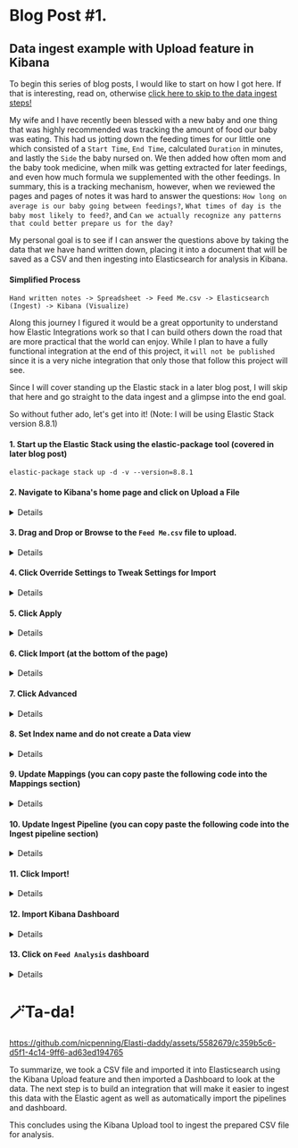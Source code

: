 # Blog Post #1. 
## Data ingest example with Upload feature in Kibana 
To begin this series of blog posts, I would like to start on how I got here. If that is interesting, read on, otherwise [click here to skip to the data ingest steps!](https://github.com/nicpenning/Elasti-daddy/blob/main/Blog%20Posts/Blog%20Post%20%231.%20Data%20Ingest.md#data-ingest-via-kibana-upload)

My wife and I have recently been blessed with a new baby and one thing that was highly recommended was tracking the amount of food our baby was eating.
This had us jotting down the feeding times for our little one which consisted of a `Start Time`, `End Time`, calculated `Duration` in minutes, and lastly the 
`Side` the baby nursed on. We then added how often mom and the baby took medicine, when milk was getting extracted for later feedings, and even how
much formula we supplemented with the other feedings. In summary, this is a tracking mechanism, however, when we reviewed the pages and pages of notes
it was hard to answer the questions: `How long on average is our baby going between feedings?`, `What times of day is the baby most likely to feed?`,
and `Can we actually recognize any patterns that could better prepare us for the day?` 

My personal goal is to see if I can answer the questions above by taking the data that we have hand written down, placing it into a document that will 
be saved as a CSV and then ingesting into Elasticsearch for analysis in Kibana. 

#### Simplified Process
`Hand written notes -> Spreadsheet -> Feed Me.csv -> Elasticsearch (Ingest) -> Kibana (Visualize)`

Along this journey I figured it would be a great opportunity to understand
how Elastic Integrations work so that I can build others down the road that are more practical that the world can enjoy. While I plan to have a fully
functional integration at the end of this project, it `will not be published` since it is a very niche integration that only those that follow this project will see.

Since I will cover standing up the Elastic stack in a later blog post, I will skip that here and go straight to the data ingest and a glimpse into the end goal.

So without futher ado, let's get into it! (Note: I will be using Elastic Stack version 8.8.1)

#### 1. Start up the Elastic Stack using the elastic-package tool (covered in later blog post)

`elastic-package stack up -d -v --version=8.8.1`

#### 2. Navigate to Kibana's home page and click on Upload a File
<details>
 
1. Click on Elastic at the top of Kibana to get to the Welcome Page
	 
2. Click on Upload File
	 
3. This is a note that the URL you could navigate to is: `https://127.0.0.1:5601/app/home#/tutorial_directory/fileDataViz`
 
![Screenshot 2023-06-18 134546](https://github.com/nicpenning/Elasti-daddy/assets/5582679/6de30cfc-47a5-4a1c-9c7e-83c18dbfb9dd)
</details>

#### 3. Drag and Drop or Browse to the `Feed Me.csv` file to upload.
<details>

[Feed Me.csv found here](https://github.com/nicpenning/Elasti-daddy/blob/main/Data/Feed%20Me.csv)

![image](https://github.com/nicpenning/Elasti-daddy/assets/5582679/4160bfd3-24c1-4f50-a98e-c2abec534887)
	
![image](https://github.com/nicpenning/Elasti-daddy/assets/5582679/8aa7bcbe-786b-4282-8557-54a71825e5e7)
	
</details>

#### 4. Click Override Settings to Tweak Settings for Import
<details>
	
![image](https://github.com/nicpenning/Elasti-daddy/assets/5582679/11b79ea8-5e30-47d4-8983-27d0642749fc)
	
Now that we are at he point we can tweak our ingest of the file I want to point out a few settings that we will need to set to make sure we get the data into Elasticsearch that will be usable for our visualations and search. [Documentation on Upload feature in Kibana](https://www.elastic.co/guide/en/kibana/current/connect-to-elasticsearch.html#upload-data-kibana)
	
⚠️ Note: The upload tool is great for a quick analysis of small files. This is not useful for any type of repeatable process which is why I wanted to demonstrate what we can do with a Proof of Concept before we dive into creating the integation. I believe this Upload tool is the fastest way to get this type of data intoElasticsearch with as little tooling possible.
	
*Settings*
You should be able to see a flyout window that has the following as the default settings we will soon change:
	
![image](https://github.com/nicpenning/Elasti-daddy/assets/5582679/c6058ddb-87e4-4dad-a74c-2122b3ad2b72)
	
We will select the following settings:
- Should Trim Fields (This is selected because in my dataset I may have some spaces after the text. This will clean up the data for us quite nicely.)
- Contains Time Field. (This will allow us to visualize our data over time since we need to have a Date data type.)
	
When we select Contains Time Field, two new fields appear that we will set to the following settings:
`Timestamp format` : `custom` (which will make the `Custom timestamp format` field appear.
We will set the format to `M/d/yyyy H:mm` since this will match our date format of `5/24/2023 17:46`
Lastly, we we make the `Start Time` our Timestamp field so we can see when each event started.
	
![image](https://github.com/nicpenning/Elasti-daddy/assets/5582679/e2c7e6a0-2573-43fd-bd36-36f78b21516d)
</details>

#### 5. Click Apply
<details>

![image](https://github.com/nicpenning/Elasti-daddy/assets/5582679/d5a6a643-0f42-4728-bd0a-fc692c390fc4)
</details>

#### 6. Click Import (at the bottom of the page)
<details>
	
![image](https://github.com/nicpenning/Elasti-daddy/assets/5582679/58cb4560-17f1-4e2e-b28a-1131dcea28a4)
	
- ⚠️ Note: The data will not be imported yet but rather you will be taking to the next step of the import process. This is a little confusing so I put in an [issue](https://github.com/elastic/kibana/issues/159826) for Kibana here to see if Elastic will make that button say *Next* instead.
</details>

#### 7. Click Advanced
<details>

![image](https://github.com/nicpenning/Elasti-daddy/assets/5582679/3dcc9817-57f2-45ef-993f-3cd72b09a980)
	
We are using the Advanced option for a couple of reasons:
- Ensure we get Date mappings for `Start Time` and `End Time`
- Ensure we apply the correct time zone for the data, tweak the `Medicine 💊` field to be an array, and make sure that the `Amount (ml/cc)` and `Duration` fields are a long.
</details>

#### 8. Set Index name and do not create a Data view
<details>
Set the Index name to `feed_me`. This will be the name of our log source we will use later. Also, the data-view will be imported along with the dashboard saved object later.
	
![image](https://github.com/nicpenning/Elasti-daddy/assets/5582679/9925b186-cb5d-4feb-9350-0b4991e284b1)
	
</details>

#### 9. Update Mappings (you can copy paste the following code into the Mappings section)
<details>
Now we must update the `Start Time` and `End Time` from type `keyword` to type `date`, so the Mappings JSON looks like this:

https://github.com/nicpenning/Elasti-daddy/blob/02e51b7a194cc933c5e6cd4044ac7c6f270d67e8/Mapping/feed_me_mapping.json#L1-L31
</details>

#### 10. Update Ingest Pipeline (you can copy paste the following code into the Ingest pipeline section)
<details>
Now we will correct the formatting of the Timestamp of the date/time fields, split the `Medicine 💊` values into an array, and make the `Amount (ml/cc)` and `Duration` fields a type of long.

https://github.com/nicpenning/Elasti-daddy/blob/02e51b7a194cc933c5e6cd4044ac7c6f270d67e8/Ingest%20Pipeline/feed_me_ingest.json#L1-L72
</details>

#### 11. Click Import!
<details>

https://github.com/nicpenning/Elasti-daddy/assets/5582679/b56ab7a4-8d7a-4d23-8562-914cb7b1d81f
	
Now the data is in Elasticsearch and ready to be visualized. If the data was successfully imported, now is the time to import a dashboard that I put together to finalize this initial blog post!
</details>

#### 12. Import Kibana Dashboard
<details>
Navigate to the `Stack Management` section of Kibana:
	
![image](https://github.com/nicpenning/Elasti-daddy/assets/5582679/e287adff-a8bb-4640-beca-0c67a0262ce0)
	
Then go to `Saved Objects`:
	
![image](https://github.com/nicpenning/Elasti-daddy/assets/5582679/d8e2d788-af45-4556-a595-67001b6b60bf)
	
Then click `Import`.
	
![image](https://github.com/nicpenning/Elasti-daddy/assets/5582679/f67c66b8-e16c-4025-8587-fe5c7a0c7c50)
	
Then upload the `Feed Analysis.ndjson` dashboard that has been provided [here](https://github.com/nicpenning/Elasti-daddy/blob/main/Kibana/Feed%20Analysis.ndjson).
	
Lastly, click Import.
	
![image](https://github.com/nicpenning/Elasti-daddy/assets/5582679/4f746709-18ba-44ad-8b33-f4b5154e1608)
	
If successful it is time to look at our data!
	
![image](https://github.com/nicpenning/Elasti-daddy/assets/5582679/4d3604c6-28d5-4966-9453-08743acc79a8)
</details>

#### 13. Click on `Feed Analysis` dashboard
<details>
	
![image](https://github.com/nicpenning/Elasti-daddy/assets/5582679/667cbc74-6285-41ec-9294-ef3b4a2be65e)
	
You may have to update the time slider:
	
https://github.com/nicpenning/Elasti-daddy/assets/5582679/e4623daa-2ccf-436e-bb18-10cb837d9040
</details>

# 🪄Ta-da!

https://github.com/nicpenning/Elasti-daddy/assets/5582679/c359b5c6-d5f1-4c14-9ff6-ad63ed194765

To summarize, we took a CSV file and imported it into Elasticsearch using the Kibana Upload feature and then imported a Dashboard to look at the data. The next step is to build an integration that will make it easier to ingest this data with the Elastic agent as well as automatically import the pipelines and dashboard.

This concludes using the Kibana Upload tool to ingest the prepared CSV file for analysis.
